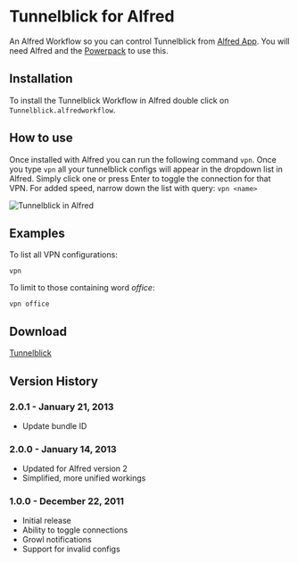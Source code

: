 # Tunnelblick for Alfred
An Alfred Workflow so you can control Tunnelblick from [Alfred App](http://alfredapp.com/). You will need Alfred and the [Powerpack](http://www.alfredapp.com/powerpack/) to use this.

## Installation
To install the Tunnelblick Workflow in Alfred double click on `Tunnelblick.alfredworkflow`.

## How to use
Once installed with Alfred you can run the following command `vpn`. Once you type `vpn` all your tunnelblick configs will appear in the dropdown list in Alfred. Simply click one or press Enter to toggle the connection for that VPN. For added speed, narrow down the list with query: `vpn <name>`

<img src="http://cl.ly/image/010j0P2f382n/tunnelblick-alfred.png" title="Tunnelblick in Alfred" />

## Examples
To list all VPN configurations:

```
vpn
```

To limit to those containing word *office*:

```
vpn office
```

## Download
[Tunnelblick](https://github.com/phpfunk/alfred-tunnelblick/archive/master.zip)

## Version History

### 2.0.1 - January 21, 2013
* Update bundle ID

### 2.0.0 - January 14, 2013

* Updated for Alfred version 2
* Simplified, more unified workings

### 1.0.0 - December 22, 2011

* Initial release
* Ability to toggle connections
* Growl notifications
* Support for invalid configs
